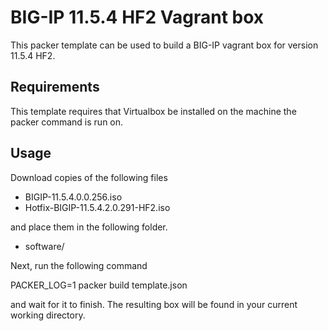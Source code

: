 # BIG-IP 11.5.4 HF2 Vagrant box

This packer template can be used to build a BIG-IP vagrant box for version
11.5.4 HF2.

## Requirements

This template requires that Virtualbox be installed on the machine the packer
command is run on.

## Usage

Download copies of the following files

  * BIGIP-11.5.4.0.0.256.iso
  * Hotfix-BIGIP-11.5.4.2.0.291-HF2.iso

and place them in the following folder.

  * software/

Next, run the following command

  PACKER_LOG=1 packer build template.json

and wait for it to finish. The resulting box will be found in your current
working directory.
